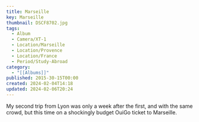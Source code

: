 ```yaml
---
title: Marseille
key: Marseille
thumbnail: DSCF8702.jpg
tags:
  - Album
  - Camera/XT-1
  - Location/Marseille
  - Location/Provence
  - Location/France
  - Period/Study-Abroad
category:
  - "[[Albums]]"
published: 2015-30-15T00:00
created: 2024-02-04T14:18
updated: 2024-02-06T20:24
---
```

My second trip from Lyon was only a week after the first, and with the same crowd, but this time on a shockingly budget OuiGo ticket to Marseille.
